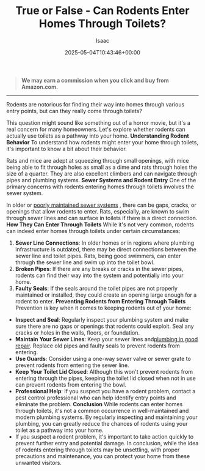 ﻿---
author: Isaac
layout: post
title: True or False - Can Rodents Enter Homes Through Toilets?
date: '2025-05-04T10:43:46+00:00'
categories:
- Guide
- Mice
tags: []
slug: /true-or-false-can-rodents-enter-homes-through-toilets/
lastmod: 2025-05-07T12:21:28+03:00
---
> **We may earn a commission when you click and buy from Amazon.com.**
>

---
Rodents are notorious for finding their way into homes through various entry points, but can they really come through toilets?

This question might sound like something out of a horror movie, but it's a real concern for many homeowners. Let's explore whether rodents can actually use toilets as a pathway into your home.
**Understanding Rodent Behavior**
To understand how rodents might enter your home through toilets, it's important to know a bit about their behavior.

Rats and mice are adept at squeezing through small openings, with mice being able to fit through holes as small as a dime and rats through holes the size of a quarter. They are also excellent climbers and can navigate through pipes and plumbing systems.
**Sewer Systems and Rodent Entry**
One of the primary concerns with rodents entering homes through toilets involves the sewer system.

In older or
[poorly maintained sewer systems](https://pestpolicy.com/best-drain-cleaner/)
, there can be gaps, cracks, or openings that allow rodents to enter. Rats, especially, are known to swim through sewer lines and can surface in toilets if there is a direct connection.
**How They Can Enter Through Toilets**
While it's not very common, rodents can indeed enter homes through toilets under certain circumstances:
1. **Sewer Line Connections**: In older homes or in regions where plumbing infrastructure is outdated, there may be direct connections between the sewer line and toilet pipes. Rats, being good swimmers, can enter through the sewer line and swim up into the toilet bowl.
2. **Broken Pipes**: If there are any breaks or cracks in the sewer pipes, rodents can find their way into the system and potentially into your home.
3. **Faulty Seals**: If the seals around the toilet pipes are not properly maintained or installed, they could create an opening large enough for a rodent to enter.
**Preventing Rodents from Entering Through Toilets**
Prevention is key when it comes to keeping rodents out of your home:
- **Inspect and Seal**: Regularly inspect your plumbing system and make sure there are no gaps or openings that rodents could exploit. Seal any cracks or holes in the walls, floors, or foundation.
- **Maintain Your Sewer Lines**: Keep your sewer lines and[plumbing in good repair](https://pestpolicy.com/how-to-use-a-plunger/). Replace old pipes and faulty seals to prevent rodents from entering.
- **Use Guards**: Consider using a one-way sewer valve or sewer grate to prevent rodents from entering the sewer line.
- **Keep Your Toilet Lid Closed**: Although this won't prevent rodents from entering through the pipes, keeping the toilet lid closed when not in use can prevent rodents from entering the bowl.
- **Professional Help**: If you suspect you have a rodent problem, contact a pest control professional who can help identify entry points and eliminate the problem.
**Conclusion**
While rodents can enter homes through toilets, it's not a common occurrence in well-maintained and modern plumbing systems. By regularly inspecting and maintaining your plumbing, you can greatly reduce the chances of rodents using your toilet as a pathway into your home.
- If you suspect a rodent problem, it's important to take action quickly to prevent further entry and potential damage.
In conclusion, while the idea of rodents entering through toilets may be unsettling, with proper precautions and maintenance, you can protect your home from these unwanted visitors.